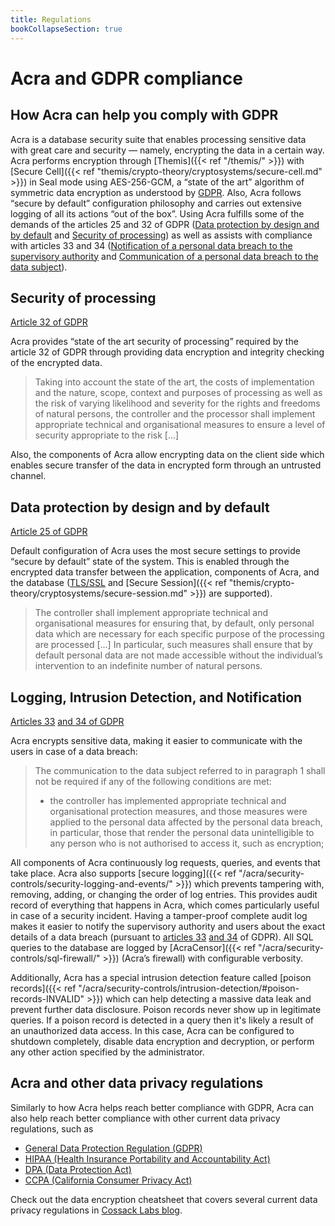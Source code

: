 ```yaml
---
title: Regulations
bookCollapseSection: true
---
```


# Acra and GDPR compliance

## How Acra can help you comply with GDPR

Acra is a database security suite that enables processing sensitive data with great care and security — namely, encrypting the data in a certain way.
Acra performs encryption through [Themis]({{< ref "/themis/" >}})
with [Secure Cell]({{< ref "themis/crypto-theory/cryptosystems/secure-cell.md" >}})
in Seal mode using AES-256-GCM,
a “state of the art” algorithm of symmetric data encryption as understood by [GDPR](https://gdpr-info.eu/).
Also, Acra follows “secure by default” configuration philosophy and carries out extensive logging of all its actions “out of the box”.
Using Acra fulfills some of the demands of the articles 25 and 32 of GDPR
([Data protection by design and by default](https://gdpr-info.eu/art-25-gdpr/) and [Security of processing](https://gdpr-info.eu/art-32-gdpr/))
as well as assists with compliance with articles 33 and 34
([Notification of a personal data breach to the supervisory authority](http://gdpr-info.eu/art-33-gdpr/) and [Communication of a personal data breach to the data subject](http://gdpr-info.eu/art-34-gdpr/)).

## Security of processing
[Article 32 of GDPR](https://gdpr-info.eu/art-32-gdpr/)

Acra provides “state of the art security of processing” required by the article 32 of GDPR through providing data encryption and integrity checking of the encrypted data.

> Taking into account the state of the art, the costs of implementation and the nature, scope, context and purposes of processing as well as the risk of varying likelihood and severity for the rights and freedoms of natural persons, the controller and the processor shall implement appropriate technical and organisational measures to ensure a level of security appropriate to the risk [...]

Also, the components of Acra allow encrypting data on the client side which enables secure transfer of the data in encrypted form through an untrusted channel.

## Data protection by design and by default

[Article 25 of GDPR](https://gdpr-info.eu/art-25-gdpr/)

Default configuration of Acra uses the most secure settings to provide “secure by default” state of the system.
This is enabled through the encrypted data transfer between the application, components of Acra, and the database
([TLS/SSL](https://en.wikipedia.org/wiki/Transport_Layer_Security) and [Secure Session]({{< ref "themis/crypto-theory/cryptosystems/secure-session.md" >}}) are supported).

> The controller shall implement appropriate technical and organisational measures for ensuring that, by default, only personal data which are necessary for each specific purpose of the processing are processed [...] In particular, such measures shall ensure that by default personal data are not made accessible without the individual’s intervention to an indefinite number of natural persons.

## Logging, Intrusion Detection, and Notification

[Articles 33](https://gdpr-info.eu/art-33-gdpr/) [and 34 of GDPR](https://gdpr-info.eu/art-34-gdpr/)

Acra encrypts sensitive data, making it easier to communicate with the users in case of a data breach:

> The communication to the data subject referred to in paragraph 1 shall not be required if any of the following conditions are met:
>
> * the controller has implemented appropriate technical and organisational protection measures, and those measures were applied to the personal data affected by the personal data breach, in particular, those that render the personal data unintelligible to any person who is not authorised to access it, such as encryption;

All components of Acra continuously log requests, queries, and events that take place.
Acra also supports [secure logging]({{< ref "/acra/security-controls/security-logging-and-events/" >}})
which prevents tampering with, removing, adding, or changing the order of log entries.
This provides audit record of everything that happens in Acra, which comes particularly useful in case of a security incident.
Having a tamper-proof complete audit log makes it easier to notify the supervisory authority and users about the exact details of a data breach
(pursuant to [articles 33](http://gdpr-info.eu/art-33-gdpr/) [and 34](http://gdpr-info.eu/art-34-gdpr/) of GDPR).
All SQL queries to the database are logged by [AcraCensor]({{< ref "/acra/security-controls/sql-firewall/" >}}) (Acra’s firewall) with configurable verbosity.

Additionally, Acra has a special intrusion detection feature called [poison records]({{< ref "/acra/security-controls/intrusion-detection/#poison-records-INVALID" >}})
which can help detecting a massive data leak and prevent further data disclosure.
Poison records never show up in legitimate queries.
If a poison record is detected in a query then it's likely a result of an unauthorized data access.
In this case, Acra can be configured to shutdown completely, disable data encryption and decryption, or perform any other action specified by the administrator.

## Acra and other data privacy regulations

Similarly to how Acra helps reach better compliance with GDPR, Acra can also help reach better compliance with other current data privacy regulations, such as

* [General Data Protection Regulation (GDPR)](https://gdpr-info.eu/)
* [HIPAA (Health Insurance Portability and Accountability Act)](https://en.wikipedia.org/wiki/Health_Insurance_Portability_and_Accountability_Act)
* [DPA (Data Protection Act)](https://www.legislation.gov.uk/ukpga/2018/12/contents/enacted)
* [CCPA (California Consumer Privacy Act)](https://en.wikipedia.org/wiki/California_Consumer_Privacy_Act)

Check out the data encryption cheatsheet that covers several current data privacy regulations in [Cossack Labs blog](https://www.cossacklabs.com/blog/what-we-need-to-encrypt-cheatsheet.html).
